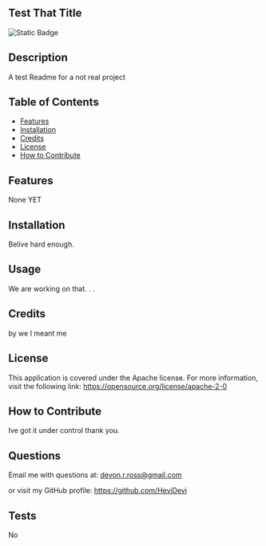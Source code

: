 
## Test That Title


![Static Badge](https://img.shields.io/badge/Licence-Apache_2.0-orange)

## Description

A test Readme for a not real project

## Table of Contents

- [Features](#features)
- [Installation](#installation)
- [Credits](#credits)
- [License](#license)
- [How to Contribute](#how-to-contribute)

## Features

None YET

## Installation

Belive hard enough. 

## Usage

We are working on that. . . 

## Credits

by we I meant me


## License

This application is covered under the Apache license. 
For more information, visit the following link:
https://opensource.org/license/apache-2-0
 

## How to Contribute

Ive got it under control thank you. 

## Questions

Email me with questions at:
devon.r.ross@gmail.com

or visit my GitHub profile:
https://github.com/HeviDevi

## Tests

No 

  